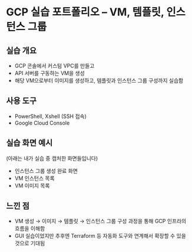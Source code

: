 # GCP 실습 포트폴리오 – VM, 템플릿, 인스턴스 그룹

##  실습 개요
- GCP 콘솔에서 커스텀 VPC를 만들고
- API 서버를 구동하는 VM을 생성
- 해당 VM으로부터 이미지를 생성하고, 템플릿과 인스턴스 그룹 구성까지 실습함

##  사용 도구
- PowerShell, Xshell (SSH 접속)
- Google Cloud Console

##  실습 화면 예시
(아래는 내가 실습 중 캡처한 화면들입니다)

- 인스턴스 그룹 생성 완료 화면
- VM 인스턴스 목록
- VM 이미지 목록

##  느낀 점
- VM 생성 → 이미지 → 템플릿 → 인스턴스 그룹 구성 과정을 통해 GCP 인프라의 흐름을 이해함
- GUI 실습이었지만 추후엔 Terraform 등 자동화 도구와 연계해서 확장할 수 있을 것으로 기대됨
